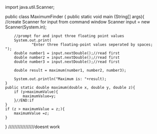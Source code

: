 import java.util.Scanner;

public class MaximumFinder {
    public static void main (String[] args){
        //create Scanner for input from command window
        Scanner input = new Scanner(System.in);
        
        //prompt for and input three floating point values
        System.out.print(
                "Enter three floating-point values seperated by spaces; ");
        double number1 = input.nextDouble();//read first
        double number2 = input.nextDouble();//read first
        double number3 = input.nextDouble();//read first
        
        double result = maximum(number1, number2, number3);
        
        System.out.println("Maximum is: "+result);
    }
    public static double maximum(double x, double y, double z){
        if (y>maximumValue){
            maximumValue=y;
        }//END:if
    }
    if (z > maximumValue = z;){
        maximumValue =z;
    }
}
/////////////////doesnt work
